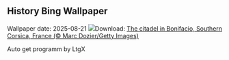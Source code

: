 ## History Bing Wallpaper
Wallpaper date: 2025-08-21
![](https://www.bing.com/th?id=OHR.CitadelBonifacio_EN-CA8702640374_UHD.jpg&w=1000)Download: [The citadel in Bonifacio, Southern Corsica, France (© Marc Dozier/Getty Images)](https://www.bing.com/th?id=OHR.CitadelBonifacio_EN-CA8702640374_UHD.jpg)

Auto get programm by LtgX
